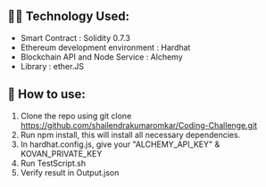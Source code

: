 ##  :man_technologist: Technology Used:
- Smart Contract : Solidity 0.7.3
- Ethereum development environment : Hardhat
- Blockchain API and Node Service : Alchemy
- Library : ether.JS

## :high_brightness:  How to use:
1. Clone the repo using git clone https://github.com/shailendrakumaromkar/Coding-Challenge.git
2. Run npm install, this will install all necessary dependencies.
3. In hardhat.config.js, give your "ALCHEMY_API_KEY" & KOVAN_PRIVATE_KEY
4. Run TestScript.sh
5. Verify result in Output.json
